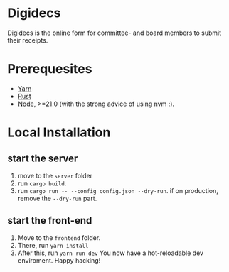 # Digidecs
Digidecs is the online form for committee- and board members to submit their receipts.

# Prerequesites
- [Yarn](https://classic.yarnpkg.com/en/)
- [Rust](https://www.rust-lang.org/)
- [Node](https://nodejs.org/en), >=21.0 (with the strong advice of using nvm :).


# Local Installation
## start the server
1. move to the `server` folder
2. run `cargo build`.
3. run `cargo run -- --config config.json --dry-run`. if on production, remove the `--dry-run` part.

## start the front-end
1. Move to the `frontend` folder.
2. There, run `yarn install`
3. After this, run `yarn run dev`
You now have a hot-reloadable dev enviroment. Happy hacking!


